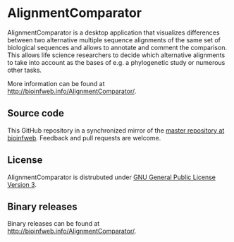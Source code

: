 # AlignmentComparator

AlignmentComparator is a desktop application that visualizes differences between two alternative multiple sequence alignments of the same set of biological sequences and allows to annotate and comment the comparison. This allows life science researchers to decide which alternative alignments to take into account as the bases of e.g. a phylogenetic study or numerous other tasks.

More information can be found at http://bioinfweb.info/AlignmentComparator/.

## Source code

This GitHub repository in a synchronized mirror of the [master repository at bioinfweb](http://bioinfweb.info/Code/sventon/repos/AlignmentComparator/list/). Feedback and pull requests are welcome.

## License

AlignmentComparator is distrubuted under [GNU General Public License Version 3](http://bioinfweb.info/AlignmentComparator/License).

## Binary releases

Binary releases can be found at http://bioinfweb.info/AlignmentComparator/.
